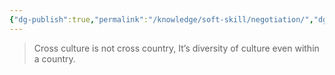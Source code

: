 ```yaml
---
{"dg-publish":true,"permalink":"/knowledge/soft-skill/negotiation/","dgPassFrontmatter":true}
---
```



> Cross culture is not cross country, It’s diversity of culture even within a country.
